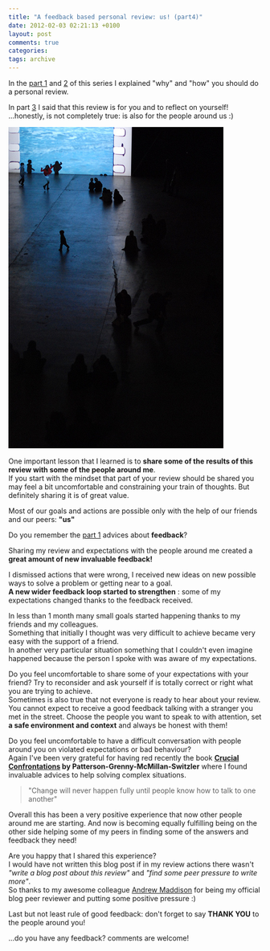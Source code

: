 ```yaml
---
title: "A feedback based personal review: us! (part4)"
date: 2012-02-03 02:21:13 +0100
layout: post
comments: true
categories:
tags: archive
---
```


In the [part 1](/2012/01/30/a-feedback-based-review-why-part1.html) and [2](/2012/01/31/a-feedback-based-review-how-part2.html) of this series I explained "why" and "how" you should do a personal review.

In part [3](/2012/02/02/a-feedback-based-personal-review-you-part3.html) I said that this review is for you and to reflect on yourself!  
 ...honestly, is not completely true: is also for the people around us :)  

 [![Choices, present - Ilias Bartolini](/assets/images/posts_2012_choices_present.jpg)](http://www.flickr.com/photos/iliasbartolini/6292626772/lightbox/)
 <!--more-->

One important lesson that I learned is to **share some of the results of this review with some of the people around me**.  
If you start with the mindset that part of your review should be shared you may feel a bit uncomfortable and constraining your train of thoughts. But definitely sharing it is of great value.

Most of our goals and actions are possible only with the help of our friends and our peers: **"us"**

Do you remember the [part 1](/2012/01/30/a-feedback-based-review-why-part1.html) advices about **feedback**?

Sharing my review and expectations with the people around me created a **great amount of new invaluable feedback!**


I dismissed actions that were wrong, I received new ideas on new possible ways to solve a problem or getting near to a goal.  
 **A new wider feedback loop started to strengthen** : some of my expectations changed thanks to the feedback received.

In less than 1 month many small goals started happening thanks to my friends and my colleagues.  
Something that initially I thought was very difficult to achieve became very easy with the support of a friend.  
In another very particular situation something that I couldn't even imagine happened because the person I spoke with was aware of my expectations.

Do you feel uncomfortable to share some of your expectations with your friend? Try to reconsider and ask yourself if is totally correct or right what you are trying to achieve.  
Sometimes is also true that not everyone is ready to hear about your review. You cannot expect to receive a good feedback talking with a stranger you met in the street. Choose the people you want to speak to with attention, set **a safe environment and context** and always be honest with them!

Do you feel uncomfortable to have a difficult conversation with people around you on violated expectations or bad behaviour?  
Again I've been very grateful for having red recently the book **[Crucial Confrontations](http://www.anobii.com/books/Crucial_Confrontations/9780071446525/00da4fc97023f5ac40/) by Patterson-Grenny-McMillan-Switzler** where I found invaluable advices to help solving complex situations.

> "Change will never happen fully until people know how to talk to one another"

Overall this has been a very positive experience that now other people around me are starting. And now is becoming equally fulfilling being on the other side helping some of my peers in finding some of the answers and feedback they need!

Are you happy that I shared this experience?  
I would have not written this blog post if in my review actions there wasn't _"write a blog post about this review"_ and _"find some peer pressure to write more"_.  
So thanks to my awesome colleague [Andrew Maddison](http://www.flowerchild.org.uk/) for being my official blog peer reviewer and putting some positive pressure :)

Last but not least rule of good feedback: don't forget to say **THANK YOU** to the people around you!

...do you have any feedback? comments are welcome!
